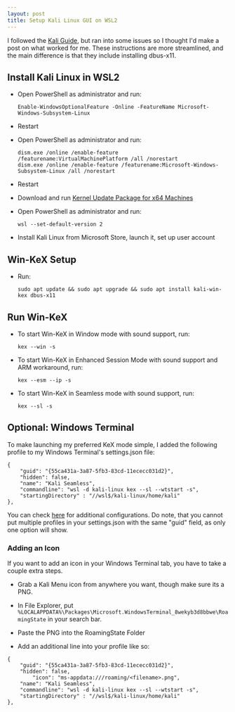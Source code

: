 ```yaml
---
layout: post
title: Setup Kali Linux GUI on WSL2
---
```


I followed the [Kali Guide](https://www.kali.org/docs/wsl/win-kex/#install-win-kex), but ran into some issues so I thought I'd make a post on what worked for me. These instructions are more streamlined, and the main difference is that they include installing dbus-x11.

## Install Kali Linux in WSL2

* Open PowerShell as administrator and run:

	```
	Enable-WindowsOptionalFeature -Online -FeatureName Microsoft-Windows-Subsystem-Linux
	```
* Restart

* Open PowerShell as administrator and run:

	```
	dism.exe /online /enable-feature /featurename:VirtualMachinePlatform /all /norestart
	dism.exe /online /enable-feature /featurename:Microsoft-Windows-Subsystem-Linux /all /norestart
	```
* Restart
* Download and run [Kernel Update Package for x64 Machines](https://wslstorestorage.blob.core.windows.net/wslblob/wsl_update_x64.msi)

* Open PowerShell as administrator and run: 
	```
	wsl --set-default-version 2
	```

* Install Kali Linux from Microsoft Store, launch it, set up user account

## Win-KeX Setup

* Run: 
	```
	sudo apt update && sudo apt upgrade && sudo apt install kali-win-kex dbus-x11
	```

## Run Win-KeX

* To start Win-KeX in Window mode with sound support, run: 
	```
	kex --win -s
	```
* To start Win-KeX in Enhanced Session Mode with sound support and ARM workaround, run:
	```
	kex --esm --ip -s
	```
* To start Win-KeX in Seamless mode with sound support, run:
	```
	kex --sl -s
	```

## Optional: Windows Terminal

To make launching my preferred KeX mode simple, I added the following profile to my Windows Terminal's settings.json file:
```
{
	"guid": "{55ca431a-3a87-5fb3-83cd-11ececc031d2}",
	"hidden": false,
	"name": "Kali Seamless",
	"commandline": "wsl -d kali-linux kex --sl --wtstart -s",
	"startingDirectory" : "//wsl$/kali-linux/home/kali"
},
```

You can check [here](https://www.kali.org/docs/wsl/win-kex/#optional-steps) for additional configurations. Do note, that you cannot put multiple profiles in your settings.json with the same "guid" field, as only one option will show.

### Adding an Icon

If you want to add an icon in your Windows Terminal tab, you have to take a couple extra steps.

* Grab a Kali Menu icon from anywhere you want, though make sure its a PNG.

* In File Explorer, put `%LOCALAPPDATA%\Packages\Microsoft.WindowsTerminal_8wekyb3d8bbwe\RoamingState` in your search bar.

* Paste the PNG into the RoamingState Folder

* Add an additional line into your profile like so:

```
{
	"guid": "{55ca431a-3a87-5fb3-83cd-11ececc031d2}",
	"hidden": false,
      	"icon": "ms-appdata:///roaming/<filename>.png",
	"name": "Kali Seamless",
	"commandline": "wsl -d kali-linux kex --sl --wtstart -s",
	"startingDirectory" : "//wsl$/kali-linux/home/kali"
},
```

